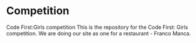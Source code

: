 # Competition
Code First:Girls competition
This is the repository for the Code First: Girls competition. We are doing our site as one for a restaurant - Franco Manca. 
